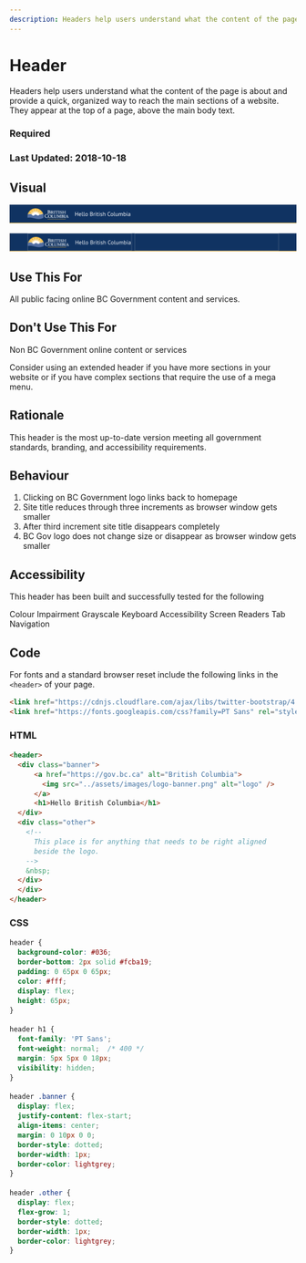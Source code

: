 ```yaml
---
description: Headers help users understand what the content of the page is about and provides a quick, organized way to reach the main sections of a website.
---
```

# Header

Headers help users understand what the content of the page is about and provide a quick, organized way to reach the main sections of a website. They appear at the top of a page, above the main body text.

### Required
### Last Updated: 2018-10-18

## Visual

![Screenshot][screenshot]

![Screenshot with Illustration][screenshot-with-outline]

## Use This For

All public facing online BC Government content and services.

## Don't Use This For

Non BC Government online content or services

Consider using an extended header if you have more sections in your website or if you have complex sections that require the use of a mega menu.

## Rationale

This header is the most up-to-date version meeting all government standards, branding, and accessibility requirements.

## Behaviour

1. Clicking on BC Government logo links back to homepage
2. Site title reduces through three increments as browser window gets smaller
3. After third increment site title disappears completely
4. BC Gov logo does not change size or disappear as browser window gets smaller

## Accessibility

This header has been built and successfully tested for the following

Colour Impairment
Grayscale
Keyboard Accessibility
Screen Readers
Tab Navigation

## Code

For fonts and a standard browser reset include the following links in the `<header>` of your page.

```html
<link href="https://cdnjs.cloudflare.com/ajax/libs/twitter-bootstrap/4.1.3/css/bootstrap-reboot.min.css" rel="stylesheet">
<link href="https://fonts.googleapis.com/css?family=PT Sans" rel="stylesheet">
```

### HTML

```html
<header>
  <div class="banner">
      <a href="https://gov.bc.ca" alt="British Columbia">
        <img src="../assets/images/logo-banner.png" alt="logo" />
      </a>
      <h1>Hello British Columbia</h1>
  </div>
  <div class="other">
    <!-- 
      This place is for anything that needs to be right aligned
      beside the logo.  
    -->
    &nbsp;
  </div>
  </div>
</header>
```
    
### CSS

```css
header {
  background-color: #036;
  border-bottom: 2px solid #fcba19;
  padding: 0 65px 0 65px;
  color: #fff;
  display: flex;
  height: 65px;
}

header h1 {
  font-family: 'PT Sans';
  font-weight: normal;  /* 400 */
  margin: 5px 5px 0 18px;
  visibility: hidden;
}

header .banner {
  display: flex;
  justify-content: flex-start;
  align-items: center;
  margin: 0 10px 0 0;
  border-style: dotted;
  border-width: 1px;
  border-color: lightgrey;
}

header .other {
  display: flex;
  flex-grow: 1;
  border-style: dotted;
  border-width: 1px;
  border-color: lightgrey;
}
```

[screenshot]: images/header.png "Screenshot"

[screenshot-with-outline]: images/header-with-illustrations.png "Screenshot With Illustration"